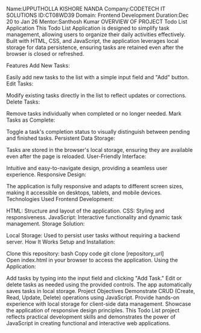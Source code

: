 Name:UPPUTHOLLA KISHORE NANDA
Company:CODETECH IT SOLUTIONS
ID:CT08WD39 
Domain: Frontend Development
Duration:Dec 20 to Jan 26 
Mentor:Santhosh Kumar
OVERVIEW OF PROJECT 
Todo List Application
This Todo List Application is designed to simplify task management, allowing users to organize their daily activities effectively. Built with HTML, CSS, and JavaScript, the application leverages local storage for data persistence, ensuring tasks are retained even after the browser is closed or refreshed.

Features
Add New Tasks:

Easily add new tasks to the list with a simple input field and "Add" button.
Edit Tasks:

Modify existing tasks directly in the list to reflect updates or corrections.
Delete Tasks:

Remove tasks individually when completed or no longer needed.
Mark Tasks as Complete:

Toggle a task's completion status to visually distinguish between pending and finished tasks.
Persistent Data Storage:

Tasks are stored in the browser's local storage, ensuring they are available even after the page is reloaded.
User-Friendly Interface:

Intuitive and easy-to-navigate design, providing a seamless user experience.
Responsive Design:

The application is fully responsive and adapts to different screen sizes, making it accessible on desktops, tablets, and mobile devices.
Technologies Used
Frontend Development:

HTML: Structure and layout of the application.
CSS: Styling and responsiveness.
JavaScript: Interactive functionality and dynamic task management.
Storage Solution:

Local Storage: Used to persist user tasks without requiring a backend server.
How It Works
Setup and Installation:

Clone this repository:
bash
Copy code
git clone [repository_url]  
Open index.html in your browser to access the application.
Using the Application:

Add tasks by typing into the input field and clicking "Add Task."
Edit or delete tasks as needed using the provided controls.
The app automatically saves tasks in local storage.
Project Objectives
Demonstrate CRUD (Create, Read, Update, Delete) operations using JavaScript.
Provide hands-on experience with local storage for client-side data management.
Showcase the application of responsive design principles.
This Todo List project reflects practical development skills and demonstrates the power of JavaScript in creating functional and interactive web applications.
